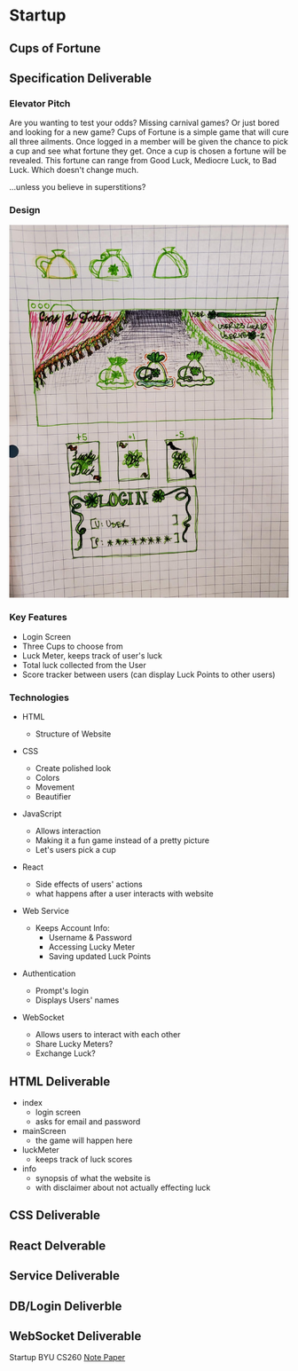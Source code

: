 # Startup

## Cups of Fortune

## Specification Deliverable

### Elevator Pitch

Are you wanting to test your odds? Missing carnival games? Or just bored and looking for a new game? Cups of Fortune is a simple game that will cure all three ailments. Once logged in a member will be given the chance to pick a cup and see what fortune they get. Once a cup is chosen a fortune will be revealed. This fortune can range from Good Luck, Mediocre Luck, to Bad Luck. Which doesn't change much.

...unless you believe in superstitions?

### Design

![picture of a sketched out webpage and icons](pageDesign.jpg)

### Key Features
+ Login Screen
+ Three Cups to choose from
+ Luck Meter, keeps track of user's luck
+ Total luck collected from the User
+ Score tracker between users (can display Luck Points to other users)

### Technologies
+ HTML 
  - Structure of Website

+ CSS 
  - Create polished look
  - Colors
  - Movement
  - Beautifier

+ JavaScript 
  - Allows interaction
  - Making it a fun game instead of a pretty picture 
  - Let's users pick a cup

+ React 
  - Side effects of users' actions
  - what happens after a user interacts with website

+ Web Service 
  + Keeps Account Info:
    + Username & Password
    + Accessing Lucky Meter
    + Saving updated Luck Points
    
+ Authentication
  - Prompt's login
  - Displays Users' names

+ WebSocket 
  - Allows users to interact with each other
  - Share Lucky Meters?
  - Exchange Luck?

## HTML Deliverable
+ index
  - login screen
  - asks for email and password
+ mainScreen
  - the game will happen here
+ luckMeter
  - keeps track of luck scores
+ info
  - synopsis of what the website is
  - with disclaimer about not actually effecting luck


## CSS Deliverable

## React Delverable

## Service Deliverable

## DB/Login Deliverble

## WebSocket Deliverable

Startup BYU CS260
[Note Paper](docs/notes.md)
